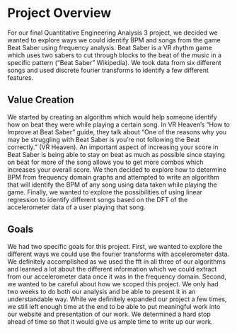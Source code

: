 # Project Overview

For our final Quantitative Engineering Analysis 3 project, we decided we wanted to explore ways we could identify BPM and songs from the game Beat Saber using frequency analysis. Beat Saber is a VR rhythm game which uses two sabers to cut through blocks to the beat of the music in a specific pattern (“Beat Saber” Wikipedia). We took data from six different songs and used discrete fourier transforms to identify a few different features.

## Value Creation

We started by creating an algorithm which would help someone identify how on beat they were while playing a certain song. In VR Heaven’s “How to Improve at Beat Saber” guide, they talk about “One of the reasons why you may be struggling with Beat Saber is you’re not following the Beat correctly.” (VR Heaven). An important aspect of increasing your score in Beat Saber is being able to stay on beat as much as possible since staying on beat for more of the song allows you to get more combos which increases your overall score. We then decided to explore how to determine BPM from frequency domain graphs and attempted to write an algorithm that will identify the BPM of any song using data taken while playing the game. Finally, we wanted to explore the possibilities of using linear regression to identify different songs based on the DFT of the accelerometer data of a user playing that song. 

## Goals

We had two specific goals for this project. First, we wanted to explore the different ways we could use the fourier transforms with accelerometer data. We definitely accomplished as we used the fft in all three of our algorithms and learned a lot about the different information which we could extract from our accelerometer data once it was in the frequency domain. Second, we wanted to be careful about how we scoped this project. We only had two weeks to do both our analysis and be able to present it in an understandable way. While we definitely expanded our project a few times, we still left enough time at the end to be able to put meaningful work into our website and presentation of our work. We determined a hard stop ahead of time so that it would give us ample time to write up our work.
